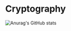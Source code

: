 # Cryptography

![Anurag's GitHub stats](https://github-readme-stats.vercel.app/api?username=gongjuheon&show_icons=true&theme=default)

